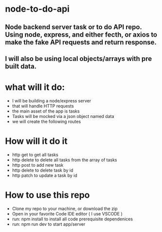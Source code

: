# node-to-do-api

## Node backend server task or to do API repo. Using node, express, and either fecth, or axios to make the fake API requests and return response.

## I will also be using local objects/arrays with pre built data.

# what will it do:

- I will be building a node/express server
- that will handle HTTP requests
- the main asset of the app is tasks
- Tasks will be mocked via a json object named data
- we will create the following routes

# How will it do it

- http get to get all tasks
- http delete to delete all tasks from the array of tasks
- http post to add new task
- http delete to delete task by id
- http patch to update a task by id

# How to use this repo

- Clone my repo to your machine, or download the zip
- Open in your favorite Code IDE editor ( I use VSCODE )
- run: npm install to install all code prerequisite dependenices
- run: npm run dev to start app/server
